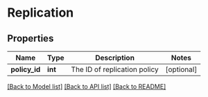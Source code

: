 # Replication

## Properties
Name | Type | Description | Notes
------------ | ------------- | ------------- | -------------
**policy_id** | **int** | The ID of replication policy | [optional] 

[[Back to Model list]](../README.md#documentation-for-models) [[Back to API list]](../README.md#documentation-for-api-endpoints) [[Back to README]](../README.md)


